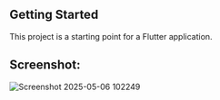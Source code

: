 ## Getting Started

This project is a starting point for a Flutter application.

## Screenshot:
![Screenshot 2025-05-06 102249](https://github.com/user-attachments/assets/71a62ed4-3c65-4ef9-819d-735f7b0757e1)

